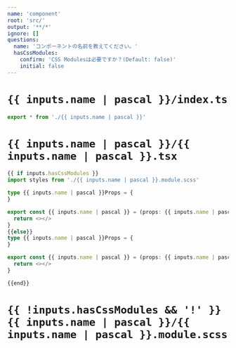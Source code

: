 ```yaml
---
name: 'component'
root: 'src/'
output: '**/*'
ignore: []
questions:
  name: 'コンポーネントの名前を教えてください。'
  hasCssModules:
    confirm: 'CSS Modulesは必要ですか？(Default: false)'
    initial: false
---
```


# `{{ inputs.name | pascal }}/index.ts`

```typescript
export * from './{{ inputs.name | pascal }}'
```

# `{{ inputs.name | pascal }}/{{ inputs.name | pascal }}.tsx`

```typescript
{{ if inputs.hasCssModules }}
import styles from './{{ inputs.name | pascal }}.module.scss'

type {{ inputs.name | pascal }}Props = {
}

export const {{ inputs.name | pascal }} = (props: {{ inputs.name | pascal }}Props) => {
  return <></>
}
{{else}}
type {{ inputs.name | pascal }}Props = {
}

export const {{ inputs.name | pascal }} = (props: {{ inputs.name | pascal }}Props) => {
  return <></>
}

{{end}}
```

# `{{ !inputs.hasCssModules && '!' }}{{ inputs.name | pascal }}/{{ inputs.name | pascal }}.module.scss`

```scss

```

